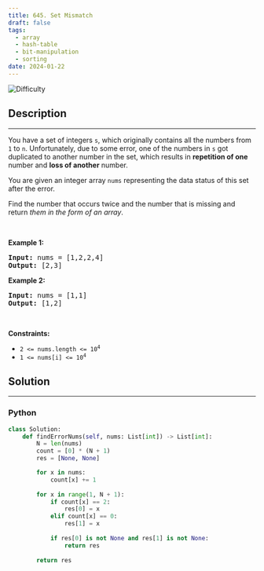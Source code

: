 ```yaml
---
title: 645. Set Mismatch
draft: false
tags: 
  - array
  - hash-table
  - bit-manipulation
  - sorting
date: 2024-01-22
---
```


![Difficulty](https://img.shields.io/badge/Difficulty-Easy-blue.svg)

## Description

---
<p>You have a set of integers <code>s</code>, which originally contains all the numbers from <code>1</code> to <code>n</code>. Unfortunately, due to some error, one of the numbers in <code>s</code> got duplicated to another number in the set, which results in <strong>repetition of one</strong> number and <strong>loss of another</strong> number.</p>

<p>You are given an integer array <code>nums</code> representing the data status of this set after the error.</p>

<p>Find the number that occurs twice and the number that is missing and return <em>them in the form of an array</em>.</p>

<p>&nbsp;</p>
<p><strong class="example">Example 1:</strong></p>
<pre><strong>Input:</strong> nums = [1,2,2,4]
<strong>Output:</strong> [2,3]
</pre><p><strong class="example">Example 2:</strong></p>
<pre><strong>Input:</strong> nums = [1,1]
<strong>Output:</strong> [1,2]
</pre>
<p>&nbsp;</p>
<p><strong>Constraints:</strong></p>

<ul>
	<li><code>2 &lt;= nums.length &lt;= 10<sup>4</sup></code></li>
	<li><code>1 &lt;= nums[i] &lt;= 10<sup>4</sup></code></li>
</ul>


## Solution

---
### Python
``` py title='set-mismatch'
class Solution:
    def findErrorNums(self, nums: List[int]) -> List[int]:
        N = len(nums)
        count = [0] * (N + 1)
        res = [None, None]

        for x in nums:
            count[x] += 1
        
        for x in range(1, N + 1):
            if count[x] == 2:
                res[0] = x
            elif count[x] == 0:
                res[1] = x
            
            if res[0] is not None and res[1] is not None:
                return res
        
        return res

```


